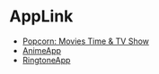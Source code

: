 # AppLink
* [Popcorn: Movies Time & TV Show](https://apps.apple.com/us/app/popcorn-movies-time-tv-show/id1502349347)
* [AnimeApp](https://proxteam.github.io/anime/)
* [RingtoneApp](https://proxteam.github.io/ringtone)
